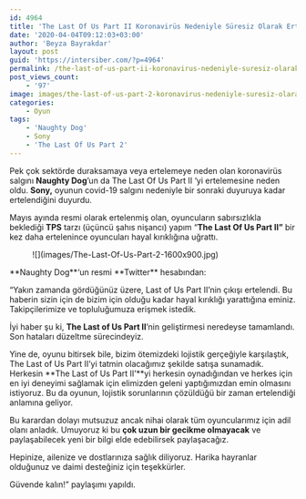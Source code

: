 ```yaml
---
id: 4964
title: 'The Last Of Us Part II Koronavirüs Nedeniyle Süresiz Olarak Ertelendi'
date: '2020-04-04T09:12:03+03:00'
author: 'Beyza Bayrakdar'
layout: post
guid: 'https://intersiber.com/?p=4964'
permalink: /the-last-of-us-part-ii-koronavirus-nedeniyle-suresiz-olarak-ertelendi/
post_views_count:
    - '97'
image: images/the-last-of-us-part-2-koronavirus-nedeniyle-suresiz-olarak-ertelendi.png
categories:
    - Oyun
tags:
    - 'Naughty Dog'
    - Sony
    - 'The Last Of Us Part 2'
---
```


Pek çok sektörde duraksamaya veya ertelemeye neden olan koronavirüs salgını **Naughty Dog**’un da The Last Of Us Part II ‘yi ertelemesine neden oldu. **Sony,** oyunun covid-19 salgını nedeniyle bir sonraki duyuruya kadar ertelendiğini duyurdu.

Mayıs ayında resmi olarak ertelenmiş olan, oyuncuların sabırsızlıkla beklediği **TPS** tarzı (üçüncü şahıs nişancı) yapım “**The Last Of Us Part II”** bir kez daha ertelenince oyuncuları hayal kırıklığına uğrattı.

<figure class="wp-block-image size-large">![](images/The-Last-Of-Us-Part-2-1600x900.jpg)</figure>**Naughty Dog**‘un resmi **Twitter** hesabından:

“Yakın zamanda gördüğünüz üzere, Last of Us Part II’nin çıkışı ertelendi. Bu haberin sizin için de bizim için olduğu kadar hayal kırıklığı yarattığına eminiz. Takipçilerimize ve topluluğumuza erişmek istedik.

İyi haber şu ki, **The Last of Us Part II**’nin geliştirmesi neredeyse tamamlandı. Son hataları düzeltme sürecindeyiz.

Yine de, oyunu bitirsek bile, bizim ötemizdeki lojistik gerçeğiyle karşılaştık, The Last of Us Part II’yi tatmin olacağımız şekilde satışa sunamadık. Herkesin **The Last of Us Part II’**yi herkesin oynadığından ve herkes için en iyi deneyimi sağlamak için elimizden geleni yaptığımızdan emin olmasını istiyoruz. Bu da oyunun, lojistik sorunlarının çözüldüğü bir zaman ertelendiği anlamına geliyor.

Bu karardan dolayı mutsuzuz ancak nihai olarak tüm oyuncularımız için adil olanı anladık. Umuyoruz ki bu **çok uzun bir gecikme olmayacak** ve paylaşabilecek yeni bir bilgi elde edebilirsek paylaşacağız.

Hepinize, ailenize ve dostlarınıza sağlık diliyoruz. Harika hayranlar olduğunuz ve daimi desteğiniz için teşekkürler.

Güvende kalın!” paylaşımı yapıldı.